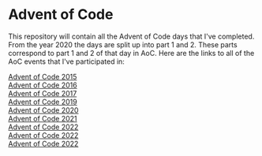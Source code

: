 # Advent of Code

This repository will contain all the Advent of Code days that I've completed. From the year 2020 the days are split up into part 1 and 2. These parts correspond to part 1 and 2 of that day in AoC. Here are the links to all of the AoC events that I've participated in:

[Advent of Code 2015](https://adventofcode.com/2015)\
[Advent of Code 2016](https://adventofcode.com/2016)\
[Advent of Code 2017](https://adventofcode.com/2017)\
[Advent of Code 2019](https://adventofcode.com/2019)\
[Advent of Code 2020](https://adventofcode.com/2020)\
[Advent of Code 2021](https://adventofcode.com/2021)\
[Advent of Code 2022](https://adventofcode.com/2022)\
[Advent of Code 2022](https://adventofcode.com/2023)\
[Advent of Code 2022](https://adventofcode.com/2024)
